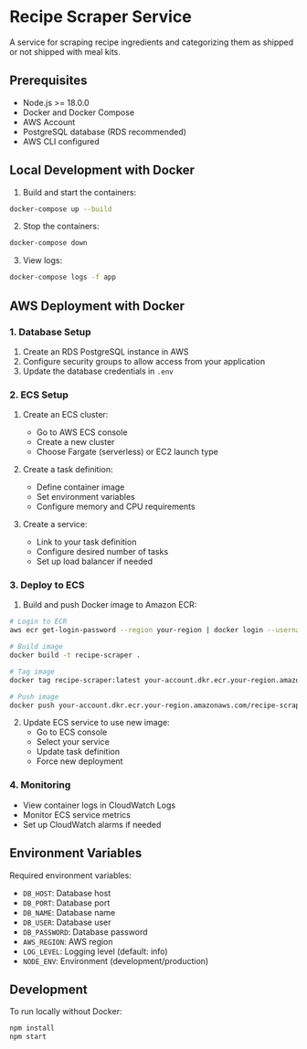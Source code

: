 # Recipe Scraper Service

A service for scraping recipe ingredients and categorizing them as shipped or not shipped with meal kits.

## Prerequisites

- Node.js >= 18.0.0
- Docker and Docker Compose
- AWS Account
- PostgreSQL database (RDS recommended)
- AWS CLI configured

## Local Development with Docker

1. Build and start the containers:

```bash
docker-compose up --build
```

2. Stop the containers:

```bash
docker-compose down
```

3. View logs:

```bash
docker-compose logs -f app
```

## AWS Deployment with Docker

### 1. Database Setup

1. Create an RDS PostgreSQL instance in AWS
2. Configure security groups to allow access from your application
3. Update the database credentials in `.env`

### 2. ECS Setup

1. Create an ECS cluster:

   - Go to AWS ECS console
   - Create a new cluster
   - Choose Fargate (serverless) or EC2 launch type

2. Create a task definition:

   - Define container image
   - Set environment variables
   - Configure memory and CPU requirements

3. Create a service:
   - Link to your task definition
   - Configure desired number of tasks
   - Set up load balancer if needed

### 3. Deploy to ECS

1. Build and push Docker image to Amazon ECR:

```bash
# Login to ECR
aws ecr get-login-password --region your-region | docker login --username AWS --password-stdin your-account.dkr.ecr.your-region.amazonaws.com

# Build image
docker build -t recipe-scraper .

# Tag image
docker tag recipe-scraper:latest your-account.dkr.ecr.your-region.amazonaws.com/recipe-scraper:latest

# Push image
docker push your-account.dkr.ecr.your-region.amazonaws.com/recipe-scraper:latest
```

2. Update ECS service to use new image:
   - Go to ECS console
   - Select your service
   - Update task definition
   - Force new deployment

### 4. Monitoring

- View container logs in CloudWatch Logs
- Monitor ECS service metrics
- Set up CloudWatch alarms if needed

## Environment Variables

Required environment variables:

- `DB_HOST`: Database host
- `DB_PORT`: Database port
- `DB_NAME`: Database name
- `DB_USER`: Database user
- `DB_PASSWORD`: Database password
- `AWS_REGION`: AWS region
- `LOG_LEVEL`: Logging level (default: info)
- `NODE_ENV`: Environment (development/production)

## Development

To run locally without Docker:

```bash
npm install
npm start
```
